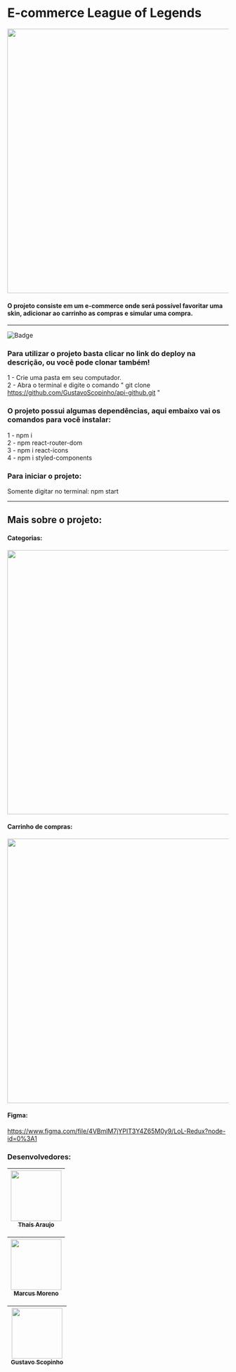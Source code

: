 # E-commerce League of Legends


<img align="center" width="600px" src="https://i.imgur.com/rG4012J.png" >

#### O projeto consiste em um e-commerce onde será possível favoritar uma skin, adicionar ao carrinho as compras e simular uma compra.



<hr>

![Badge](https://img.shields.io/static/v1?label=react&message=framework&color=blue&style=for-the-badge&logo=REACT)
### Para utilizar o projeto basta clicar no link do deploy na descrição, ou você pode clonar também!
1 - Crie uma pasta em seu computador. <br>
2 - Abra o terminal e digite o comando " git clone https://github.com/GustavoScopinho/api-github.git "

### O projeto possui algumas dependências, aqui embaixo vai os comandos para você instalar:

1 - npm i <br>
2 - npm react-router-dom <br>
3 - npm i react-icons <br>
4 - npm i styled-components

### Para iniciar o projeto:
Somente digitar no terminal: npm start

<hr>

## Mais sobre o projeto:

#### Categorias:
<img align="center" width="600px" src="https://i.imgur.com/xYChTfx.png" >

#### Carrinho de compras:
<img align="center" width="600px" src="https://i.imgur.com/hzE8Mn5.png" >



#### Figma: <br>

https://www.figma.com/file/4VBmlM7jYPIT3Y4Z65M0y9/LoL-Redux?node-id=0%3A1


 ### Desenvolvedores: 
 
[<img src="https://avatars.githubusercontent.com/u/47259957?v=4" width=115 > <br> <sub> Thaís Araujo </sub>](https://github.com/Thais95)  |   
| :---: | 

[<img src="https://avatars.githubusercontent.com/u/86497957?v=4" width=115 > <br> <sub> Marcus Moreno </sub>](https://github.com/Kinho11)  |   
| :---: | 

[<img src="https://avatars.githubusercontent.com/u/102439841?v=4" width=115 > <br> <sub> Gustavo Scopinho </sub>](https://github.com/GustavoScopinho)  |   
| :---: | 





